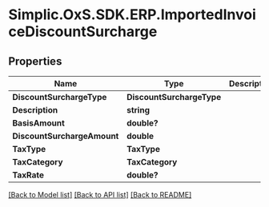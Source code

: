# Simplic.OxS.SDK.ERP.ImportedInvoiceDiscountSurcharge

## Properties

Name | Type | Description | Notes
------------ | ------------- | ------------- | -------------
**DiscountSurchargeType** | **DiscountSurchargeType** |  | [optional] 
**Description** | **string** |  | [optional] 
**BasisAmount** | **double?** |  | [optional] 
**DiscountSurchargeAmount** | **double** |  | [optional] 
**TaxType** | **TaxType** |  | [optional] 
**TaxCategory** | **TaxCategory** |  | [optional] 
**TaxRate** | **double?** |  | [optional] 

[[Back to Model list]](../README.md#documentation-for-models) [[Back to API list]](../README.md#documentation-for-api-endpoints) [[Back to README]](../README.md)

